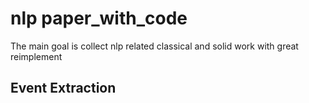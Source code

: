 # nlp paper_with_code
The main goal is collect nlp related classical and solid work with great reimplement

## Event Extraction
